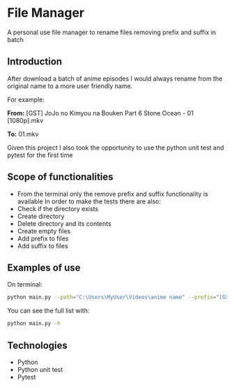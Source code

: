 # File Manager
A personal use file manager to rename files removing prefix and suffix in batch

## Introduction
After download a batch of anime episodes I would always rename from the original name to a more user friendly name.

For example:

__From:__ [GST] JoJo no Kimyou na Bouken Part 6 Stone Ocean - 01 [1080p].mkv

__To:__ 01.mkv

Given this project I also took the opportunity to use the python unit test and pytest for the first time

## Scope of functionalities 
- From the terminal only the remove prefix and suffix functionality is available
In order to make the tests there are also:
- Check if the directory exists
- Create directory
- Delete directory and its contents
- Create empty files
- Add prefix to files
- Add suffix to files

## Examples of use
On terminal:
```bash
python main.py --path="C:\Users\MyUser\Videos\anime name" --prefix="[GST] JoJo no Kimyou na Bouken Part 6 Stone Ocean - " --suffix=" [1080p]"
```

You can see the full list with:
```bash
python main.py -h
```

## Technologies
- Python
- Python unit test
- Pytest
